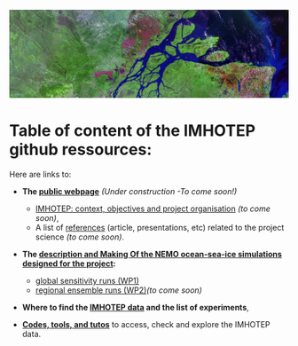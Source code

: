 ![imhotep](DOCS/FIGS/amazon_delta_wikipedia.png)

# Table of content of the IMHOTEP github ressources:

Here are links to:
* __The [public webpage]()__ _(Under construction -To come soon!)_
    - [IMHOTEP: context, objectives and project organisation]() _(to come soon)_, 
    - A list of [references]() (article, presentations, etc) related to the project science _(to come soon)_.
    
* __The [description and Making Of the NEMO ocean-sea-ice simulations designed for the project](https://github.com/molines/IMHOTEP):__
  - [global sensitivity runs (WP1)](https://github.com/molines/IMHOTEP/tree/master/eORCA025)
  - [regional ensemble runs (WP2)]()_(to come soon)_
  
* __Where to find the [IMHOTEP data](/DOCS/imhotep-data.md) and the list of experiments__,
  
* __[Codes, tools, and tutos](/TOOLS/)__ to access, check and explore the IMHOTEP data.
 



